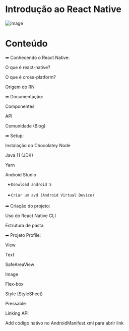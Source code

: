 # Introdução ao React Native


![image](https://user-images.githubusercontent.com/89320151/169699568-0eb18059-2db3-4206-b184-038077b36b9b.png)


# Conteúdo


➡ Conhecendo o React Native:

O que é react-native?

O que é cross-platform?

Origem do RN

➡ Documentação:

Componentes

API

Comunidade (Blog)

➡ Setup: 

Instalação do Chocolatey
Node

Java 11 (JDK)

Yarn

Android Studio

     ⏩Donwload android S
  
     ⏩Criar um avd (Android Virtual Device)
  
➡ Criação do projeto: 

Uso do React Native CLI

Estrutura de pasta

➡ Projeto Profile:

View

Text

SafeAreaView

Image

Flex-box

Style (StyleSheet)

Pressable

Linking API

Add código nativo no AndroidManifest.xml para abrir link
